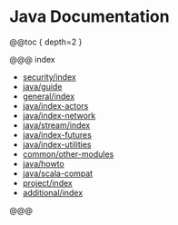 # Java Documentation

@@toc { depth=2 }

@@@ index

* [security/index](java/security/index.md)
* [java/guide](java/guide/index.md)
* [general/index](java/general/index.md)
* [java/index-actors](java/index-actors.md)
* [java/index-network](java/index-network.md)
* [java/stream/index](java/stream/index.md)
* [java/index-futures](java/index-futures.md)
* [java/index-utilities](java/index-utilities.md)
* [common/other-modules](java/common/other-modules.md)
* [java/howto](java/howto.md)
* [java/scala-compat](java/scala-compat.md)
* [project/index](java/project/index.md)
* [additional/index](java/additional/index.md)

@@@